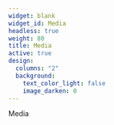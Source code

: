 ```yaml
---
widget: blank
widget_id: Media
headless: true
weight: 80
title: Media
active: true
design:
  columns: "2"
  background:
    text_color_light: false
    image_darken: 0
---
```

Media